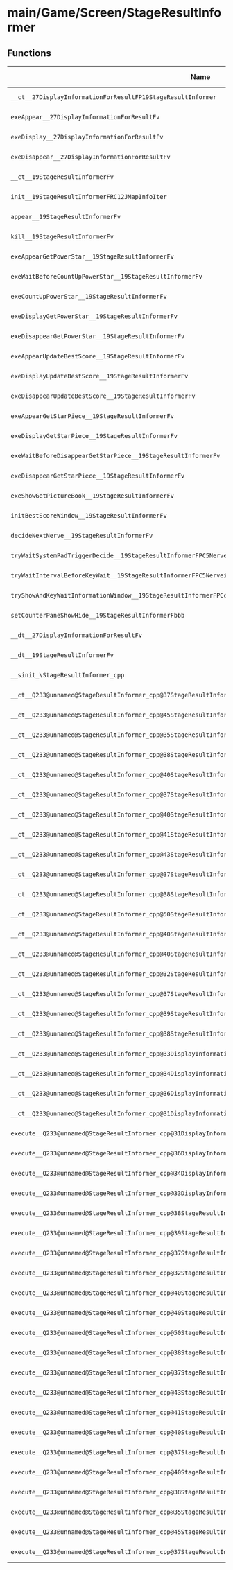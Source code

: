 # main/Game/Screen/StageResultInformer

## Functions

| Name | Address | Match % |
|------|---------|---------|
| `__ct__27DisplayInformationForResultFP19StageResultInformer` | `0x80383124` | :x: (0.0%) |
| `exeAppear__27DisplayInformationForResultFv` | `0x80383184` | :x: (0.0%) |
| `exeDisplay__27DisplayInformationForResultFv` | `0x80383210` | :x: (0.0%) |
| `exeDisappear__27DisplayInformationForResultFv` | `0x80383278` | :x: (0.0%) |
| `__ct__19StageResultInformerFv` | `0x803832C8` | :x: (0.0%) |
| `init__19StageResultInformerFRC12JMapInfoIter` | `0x8038335C` | :x: (0.0%) |
| `appear__19StageResultInformerFv` | `0x803833D0` | :x: (0.0%) |
| `kill__19StageResultInformerFv` | `0x80383434` | :x: (0.0%) |
| `exeAppearGetPowerStar__19StageResultInformerFv` | `0x8038347C` | :x: (0.0%) |
| `exeWaitBeforeCountUpPowerStar__19StageResultInformerFv` | `0x803835DC` | :x: (0.0%) |
| `exeCountUpPowerStar__19StageResultInformerFv` | `0x80383648` | :x: (0.0%) |
| `exeDisplayGetPowerStar__19StageResultInformerFv` | `0x803836F8` | :x: (0.0%) |
| `exeDisappearGetPowerStar__19StageResultInformerFv` | `0x80383740` | :x: (0.0%) |
| `exeAppearUpdateBestScore__19StageResultInformerFv` | `0x803837A8` | :x: (0.0%) |
| `exeDisplayUpdateBestScore__19StageResultInformerFv` | `0x80383864` | :x: (0.0%) |
| `exeDisappearUpdateBestScore__19StageResultInformerFv` | `0x803838AC` | :x: (0.0%) |
| `exeAppearGetStarPiece__19StageResultInformerFv` | `0x80383914` | :x: (0.0%) |
| `exeDisplayGetStarPiece__19StageResultInformerFv` | `0x803839F0` | :x: (0.0%) |
| `exeWaitBeforeDisappearGetStarPiece__19StageResultInformerFv` | `0x80383B60` | :x: (0.0%) |
| `exeDisappearGetStarPiece__19StageResultInformerFv` | `0x80383C0C` | :x: (0.0%) |
| `exeShowGetPictureBook__19StageResultInformerFv` | `0x80383C88` | :x: (0.0%) |
| `initBestScoreWindow__19StageResultInformerFv` | `0x80383D1C` | :x: (0.0%) |
| `decideNextNerve__19StageResultInformerFv` | `0x80383DD4` | :x: (0.0%) |
| `tryWaitSystemPadTriggerDecide__19StageResultInformerFPC5Nerve` | `0x80383FC0` | :x: (0.0%) |
| `tryWaitIntervalBeforeKeyWait__19StageResultInformerFPC5Nervei` | `0x80384040` | :x: (0.0%) |
| `tryShowAndKeyWaitInformationWindow__19StageResultInformerFPCcPC5Nerve` | `0x803840B8` | :x: (0.0%) |
| `setCounterPaneShowHide__19StageResultInformerFbbb` | `0x80384158` | :x: (0.0%) |
| `__dt__27DisplayInformationForResultFv` | `0x803841F0` | :x: (0.0%) |
| `__dt__19StageResultInformerFv` | `0x80384248` | :x: (0.0%) |
| `__sinit_\StageResultInformer_cpp` | `0x803842A4` | :x: (0.0%) |
| `__ct__Q233@unnamed@StageResultInformer_cpp@37StageResultInformerAppearGetPowerStarFv` | `0x80384370` | :x: (0.0%) |
| `__ct__Q233@unnamed@StageResultInformer_cpp@45StageResultInformerWaitBeforeCountUpPowerStarFv` | `0x80384380` | :x: (0.0%) |
| `__ct__Q233@unnamed@StageResultInformer_cpp@35StageResultInformerCountUpPowerStarFv` | `0x80384390` | :x: (0.0%) |
| `__ct__Q233@unnamed@StageResultInformer_cpp@38StageResultInformerDisplayGetPowerStarFv` | `0x803843A0` | :x: (0.0%) |
| `__ct__Q233@unnamed@StageResultInformer_cpp@40StageResultInformerDisappearGetPowerStarFv` | `0x803843B0` | :x: (0.0%) |
| `__ct__Q233@unnamed@StageResultInformer_cpp@37StageResultInformerShowGalaxyCompleteFv` | `0x803843C0` | :x: (0.0%) |
| `__ct__Q233@unnamed@StageResultInformer_cpp@40StageResultInformerAppearUpdateBestScoreFv` | `0x803843D0` | :x: (0.0%) |
| `__ct__Q233@unnamed@StageResultInformer_cpp@41StageResultInformerDisplayUpdateBestScoreFv` | `0x803843E0` | :x: (0.0%) |
| `__ct__Q233@unnamed@StageResultInformer_cpp@43StageResultInformerDisappearUpdateBestScoreFv` | `0x803843F0` | :x: (0.0%) |
| `__ct__Q233@unnamed@StageResultInformer_cpp@37StageResultInformerAppearGetStarPieceFv` | `0x80384400` | :x: (0.0%) |
| `__ct__Q233@unnamed@StageResultInformer_cpp@38StageResultInformerDisplayGetStarPieceFv` | `0x80384410` | :x: (0.0%) |
| `__ct__Q233@unnamed@StageResultInformer_cpp@50StageResultInformerWaitBeforeDisappearGetStarPieceFv` | `0x80384420` | :x: (0.0%) |
| `__ct__Q233@unnamed@StageResultInformer_cpp@40StageResultInformerDisappearGetStarPieceFv` | `0x80384430` | :x: (0.0%) |
| `__ct__Q233@unnamed@StageResultInformer_cpp@40StageResultInformerShowNewGalaxyDiscoverFv` | `0x80384440` | :x: (0.0%) |
| `__ct__Q233@unnamed@StageResultInformer_cpp@32StageResultInformerShowGalaxyMapFv` | `0x80384450` | :x: (0.0%) |
| `__ct__Q233@unnamed@StageResultInformer_cpp@37StageResultInformerShowGetPictureBookFv` | `0x80384460` | :x: (0.0%) |
| `__ct__Q233@unnamed@StageResultInformer_cpp@39StageResultInformerShowTicoGalaxyAppearFv` | `0x80384470` | :x: (0.0%) |
| `__ct__Q233@unnamed@StageResultInformer_cpp@38StageResultInformerShowAstroMapForTicoFv` | `0x80384480` | :x: (0.0%) |
| `__ct__Q233@unnamed@StageResultInformer_cpp@33DisplayInformationForResultAppearFv` | `0x80384490` | :x: (0.0%) |
| `__ct__Q233@unnamed@StageResultInformer_cpp@34DisplayInformationForResultDisplayFv` | `0x803844A0` | :x: (0.0%) |
| `__ct__Q233@unnamed@StageResultInformer_cpp@36DisplayInformationForResultDisappearFv` | `0x803844B0` | :x: (0.0%) |
| `__ct__Q233@unnamed@StageResultInformer_cpp@31DisplayInformationForResultIdleFv` | `0x803844C0` | :x: (0.0%) |
| `execute__Q233@unnamed@StageResultInformer_cpp@31DisplayInformationForResultIdleCFP5Spine` | `0x803844D0` | :x: (0.0%) |
| `execute__Q233@unnamed@StageResultInformer_cpp@36DisplayInformationForResultDisappearCFP5Spine` | `0x803844D4` | :x: (0.0%) |
| `execute__Q233@unnamed@StageResultInformer_cpp@34DisplayInformationForResultDisplayCFP5Spine` | `0x803844DC` | :x: (0.0%) |
| `execute__Q233@unnamed@StageResultInformer_cpp@33DisplayInformationForResultAppearCFP5Spine` | `0x803844E4` | :x: (0.0%) |
| `execute__Q233@unnamed@StageResultInformer_cpp@38StageResultInformerShowAstroMapForTicoCFP5Spine` | `0x803844EC` | :x: (0.0%) |
| `execute__Q233@unnamed@StageResultInformer_cpp@39StageResultInformerShowTicoGalaxyAppearCFP5Spine` | `0x80384534` | :x: (0.0%) |
| `execute__Q233@unnamed@StageResultInformer_cpp@37StageResultInformerShowGetPictureBookCFP5Spine` | `0x80384548` | :x: (0.0%) |
| `execute__Q233@unnamed@StageResultInformer_cpp@32StageResultInformerShowGalaxyMapCFP5Spine` | `0x80384550` | :x: (0.0%) |
| `execute__Q233@unnamed@StageResultInformer_cpp@40StageResultInformerShowNewGalaxyDiscoverCFP5Spine` | `0x80384598` | :x: (0.0%) |
| `execute__Q233@unnamed@StageResultInformer_cpp@40StageResultInformerDisappearGetStarPieceCFP5Spine` | `0x803845AC` | :x: (0.0%) |
| `execute__Q233@unnamed@StageResultInformer_cpp@50StageResultInformerWaitBeforeDisappearGetStarPieceCFP5Spine` | `0x803845B4` | :x: (0.0%) |
| `execute__Q233@unnamed@StageResultInformer_cpp@38StageResultInformerDisplayGetStarPieceCFP5Spine` | `0x803845BC` | :x: (0.0%) |
| `execute__Q233@unnamed@StageResultInformer_cpp@37StageResultInformerAppearGetStarPieceCFP5Spine` | `0x803845C4` | :x: (0.0%) |
| `execute__Q233@unnamed@StageResultInformer_cpp@43StageResultInformerDisappearUpdateBestScoreCFP5Spine` | `0x803845CC` | :x: (0.0%) |
| `execute__Q233@unnamed@StageResultInformer_cpp@41StageResultInformerDisplayUpdateBestScoreCFP5Spine` | `0x803845D4` | :x: (0.0%) |
| `execute__Q233@unnamed@StageResultInformer_cpp@40StageResultInformerAppearUpdateBestScoreCFP5Spine` | `0x803845DC` | :x: (0.0%) |
| `execute__Q233@unnamed@StageResultInformer_cpp@37StageResultInformerShowGalaxyCompleteCFP5Spine` | `0x803845E4` | :x: (0.0%) |
| `execute__Q233@unnamed@StageResultInformer_cpp@40StageResultInformerDisappearGetPowerStarCFP5Spine` | `0x803845F8` | :x: (0.0%) |
| `execute__Q233@unnamed@StageResultInformer_cpp@38StageResultInformerDisplayGetPowerStarCFP5Spine` | `0x80384600` | :x: (0.0%) |
| `execute__Q233@unnamed@StageResultInformer_cpp@35StageResultInformerCountUpPowerStarCFP5Spine` | `0x80384608` | :x: (0.0%) |
| `execute__Q233@unnamed@StageResultInformer_cpp@45StageResultInformerWaitBeforeCountUpPowerStarCFP5Spine` | `0x80384610` | :x: (0.0%) |
| `execute__Q233@unnamed@StageResultInformer_cpp@37StageResultInformerAppearGetPowerStarCFP5Spine` | `0x80384618` | :x: (0.0%) |